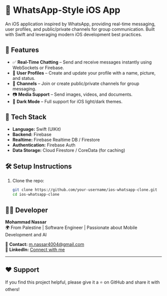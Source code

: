 # 📱 WhatsApp-Style iOS App

An iOS application inspired by WhatsApp, providing real-time messaging, user profiles, and public/private channels for group communication. Built with Swift and leveraging modern iOS development best practices.

## 🚀 Features

- ✅ **Real-Time Chatting** – Send and receive messages instantly using WebSockets or Firebase.
- 👥 **User Profiles** – Create and update your profile with a name, picture, and status.
- 📢 **Channels** – Join or create public/private channels for group messaging.
- 📷 **Media Support** – Send images, videos, and documents.
- 🌙 **Dark Mode** – Full support for iOS light/dark themes.

## 🧱 Tech Stack

- **Language:** Swift (UIKit)
- **Backend:** Firebase
- **Realtime:** Firebase Realtime DB / Firestore
- **Authentication:** Firebase Auth
- **Data Storage:** Cloud Firestore / CoreData (for caching)


## 🛠 Setup Instructions

1. Clone the repo:
   ```bash
   git clone https://github.com/your-username/ios-whatsapp-clone.git
   cd ios-whatsapp-clone


## 👨‍💻 Developer

**Mohammad Nassar**  
🌍 From Palestine | Software Engineer | Passionate about Mobile Development and AI

📧 **Contact:** m.nassar4004@gmail.com  
🔗 **LinkedIn:** [Connect with me](https://www.linkedin.com/in/m7mdnassar/)


---

## ❤️ Support

If you find this project helpful, please give it a ⭐ on GitHub and share it with others!  
